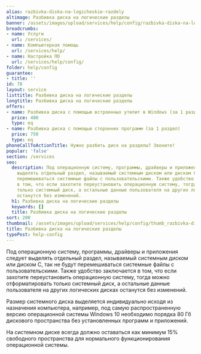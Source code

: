 ```yaml
---
alias: razbivka-diska-na-logicheskie-razdely
altimage: Разбивка диска на логические разделы
banner: /assets/images/upload/services/help/config/razbivka-diska-na-logicheskie-razdely.jpg
breadcrumbs:
- name: Услуги
  url: /services/
- name: Компьютерная помощь
  url: /services/help/
- name: Настройка ПО
  url: /services/help/config/
folder: help/config
guarantee:
- title: ''
id: 78
layout: service
listtitle: Разбивка диска на логические разделы
longtitle: Разбивка диска на логические разделы
offers:
- name: Разбивка диска с помощью встроенных утилит в Windows (за 1 раздел)
  price: 400
  type: eq
- name: Разбивка диска с помощью сторонних программ (за 1 раздел)
  price: 750
  type: eq
phoneCallToActionTitle: Нужно разбить диск на разделы? Звоните!
popular: 'false'
section: /services
seo:
  description: Под операционную систему, программы, драйверы и приложения следует
    выделять отдельный раздел, называемый системным диском или диском C, так не будут
    перемешиваться системные файлы с пользовательскими. Также удобство заключается
    в том, что если захотите переустановить операционную систему, тогда можно отформатировать
    только системный диск, а остальные данные пользователя на других логических дисках
    останутся без изменений.
  h1: Разбивка диска на логические разделы
  keywords: []
  title: Разбивка диска на логические разделы
sort: 200
thumbnail: /assets/images/upload/services/help/config/thumb_razbivka-diska-na-logicheskie-razdely.jpg
title: Разбивка диска на логические разделы
typePost: help-config
---
```

Под операционную систему, программы, драйверы и приложения следует выделять отдельный раздел, называемый системным диском или диском C, так не будут перемешиваться системные файлы с пользовательскими. Также удобство заключается в том, что если захотите переустановить операционную систему, тогда можно отформатировать только системный диск, а остальные данные пользователя на других логических дисках останутся без изменений.

Размер системного диска выделяется индивидуально исходя из назначения компьютера, например, под самую распространенную версию операционной системы Windows 10 необходимо порядка 80 Гб дискового пространства без установленных программ и приложений.

На системном диске всегда должно оставаться как минимум 15% свободного пространства для нормального функционирования операционной системы.